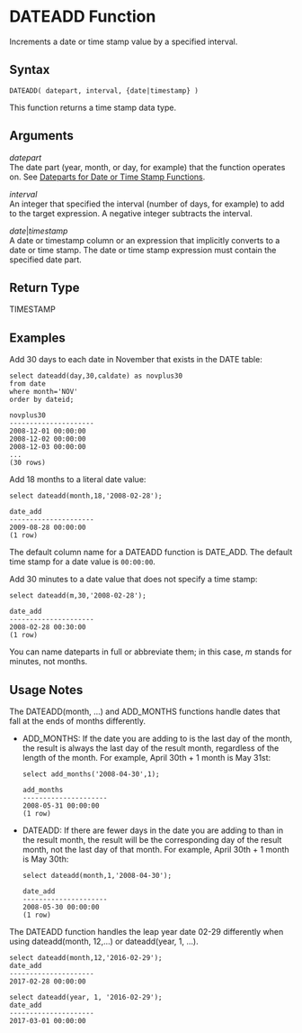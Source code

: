 # DATEADD Function<a name="r_DATEADD_function"></a>

Increments a date or time stamp value by a specified interval\. 

## Syntax<a name="r_DATEADD_function-synopsis"></a>

```
DATEADD( datepart, interval, {date|timestamp} )
```

This function returns a time stamp data type\. 

## Arguments<a name="r_DATEADD_function-arguments"></a>

 *datepart*   
The date part \(year, month, or day, for example\) that the function operates on\. See [Dateparts for Date or Time Stamp Functions](r_Dateparts_for_datetime_functions.md)\. 

 *interval*   
An integer that specified the interval \(number of days, for example\) to add to the target expression\. A negative integer subtracts the interval\. 

 *date*|*timestamp*  
A date or timestamp column or an expression that implicitly converts to a date or time stamp\. The date or time stamp expression must contain the specified date part\. 

## Return Type<a name="r_DATEADD_function-return-type"></a>

TIMESTAMP

## Examples<a name="r_DATEADD_function-examples"></a>

Add 30 days to each date in November that exists in the DATE table: 

```
select dateadd(day,30,caldate) as novplus30
from date
where month='NOV'
order by dateid;

novplus30
---------------------
2008-12-01 00:00:00
2008-12-02 00:00:00
2008-12-03 00:00:00
...
(30 rows)
```

 Add 18 months to a literal date value: 

```
select dateadd(month,18,'2008-02-28');

date_add
---------------------
2009-08-28 00:00:00
(1 row)
```

The default column name for a DATEADD function is DATE\_ADD\. The default time stamp for a date value is `00:00:00`\. 

Add 30 minutes to a date value that does not specify a time stamp: 

```
select dateadd(m,30,'2008-02-28');

date_add
---------------------
2008-02-28 00:30:00
(1 row)
```

You can name dateparts in full or abbreviate them; in this case, *m* stands for minutes, not months\. 

## Usage Notes<a name="r_DATEADD_usage_notes"></a>

 The DATEADD\(month, \.\.\.\) and ADD\_MONTHS functions handle dates that fall at the ends of months differently\. 

+ ADD\_MONTHS: If the date you are adding to is the last day of the month, the result is always the last day of the result month, regardless of the length of the month\. For example, April 30th \+ 1 month is May 31st: 

  ```
  select add_months('2008-04-30',1);
  
  add_months
  ---------------------
  2008-05-31 00:00:00
  (1 row)
  ```

+ DATEADD: If there are fewer days in the date you are adding to than in the result month, the result will be the corresponding day of the result month, not the last day of that month\. For example, April 30th \+ 1 month is May 30th: 

  ```
  select dateadd(month,1,'2008-04-30');
  
  date_add
  ---------------------
  2008-05-30 00:00:00
  (1 row)
  ```

The DATEADD function handles the leap year date 02\-29 differently when using dateadd\(month, 12,…\) or dateadd\(year, 1, …\)\. 

```
select dateadd(month,12,'2016-02-29');
date_add
---------------------
2017-02-28 00:00:00

select dateadd(year, 1, '2016-02-29');
date_add       
---------------------
2017-03-01 00:00:00
```
